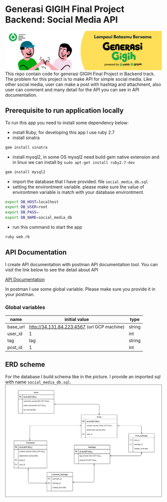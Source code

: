 # Generasi GIGIH Final Project Backend: Social Media API

![](https://github.com/nardiyansah/Generasi-GIGIH-Final-Project/blob/main/generasi%20gigih.png)
This repo contain code for generasi GIGIH Final Project in Backend track. The problem for this project is to make API for simple social media. Like other social media, user can make a post with hashtag and attachment, also user can comment and many detail for the API you can see in API documentation.

## Prerequisite to run application locally

To run this app you need to install some dependency below:
* install Ruby, for developing this app I use ruby 2.7
* install sinatra
```sh
gem install sinatra
```
* install mysql2, in some OS mysql2 need build gem native extension and in linux we can install by `sudo apt-get install ruby2.7-dev`
```sh
gem install mysql2
```
* import the database that I have provided. file `social_media_db.sql`
* setting the environtment variable. please make sure the value of environtmen variable is match with your database environtment.
```sh
export DB_HOST=localhost
export DB_USER=root
export DB_PASS=
export DB_NAME=social_media_db
```
* run this command to start the app
```sh
ruby web.rb
```

## API Documentation

I create API documentation with postman API documentation tool. You can visit the link below to see the detail about API

[API Documentation](https://documenter.getpostman.com/view/12017937/Tzz7QdnQ)

In postman I use some global variable. Please make sure you provide it in your postman.

### Global variables

name | initial value | type
---- | ------------- | ----
base_url | http://34.131.84.223:4567 (url GCP machine) | string
user_id | 1 | int
tag | tag | string
post_id | 1 | int

## ERD scheme

For the database I build schema like in the picture. I provide an imported sql with name `social_media_db.sql`.
![](https://github.com/nardiyansah/Generasi-GIGIH-Final-Project/blob/main/social%20media.png)
